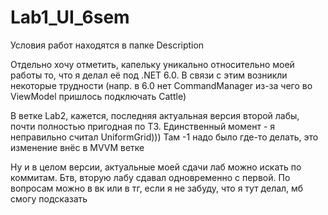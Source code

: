 # Lab1_UI_6sem
Условия работ находятся в папке Description

Отдельно хочу отметить, капельку уникально относительно моей работы то, что я делал её под .NET 6.0. В связи с этим возникли некоторые трудности (напр. в 6.0 нет CommandManager из-за чего во ViewModel пришлось подключать Cattle)

В ветке Lab2, кажется, последняя актуальная версия второй лабы, почти полностью пригодная по ТЗ. Единственный момент - я неправильно считал UniformGrid))) Там -1 надо было где-то делать, это изменение внёс в MVVM ветке

Ну и в целом версии, актуальные моей сдачи лаб можно искать по коммитам. Бтв, вторую лабу сдавал одновременно с первой. По вопросам можно в вк или в тг, если я не забуду, что я тут делал, мб смогу подсказать
